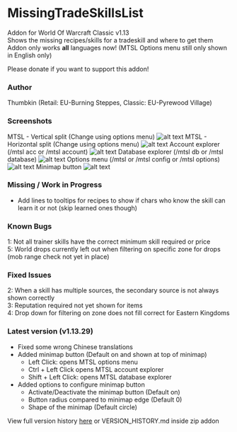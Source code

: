 # MissingTradeSkillsList
Addon for World Of Warcraft Classic v1.13  
Shows the missing recipes/skills for a tradeskill and where to get them  
Addon only works **all** languages now! (MTSL Options menu still only shown in English only)  

Please donate if you want to support this addon!

### Author
Thumbkin (Retail: EU-Burning Steppes, Classic: EU-Pyrewood Village)

### Screenshots
MTSL - Vertical split (Change using options menu)
![alt text](http://mtsl.ddns.net/images/mtsl_main.png "Missing TradeSkills List - Vertical Split")
MTSL - Horizontal split (Change using options menu)
![alt text](http://mtsl.ddns.net/images/mtsl_main_horizontal.png "Missing TradeSkills List - Horizontal Split")
Account explorer (/mtsl acc or /mtsl account)
![alt text](http://mtsl.ddns.net/images/mtsl_account.png "Missing TradeSkills List - Account explorer")
Database explorer (/mtsl db or /mtsl database)
![alt text](http://mtsl.ddns.net/images/mtsl_database.png "Missing TradeSkills List - Database explorer")
Options menu (/mtsl or /mtsl config or /mtsl options)
![alt text](http://mtsl.ddns.net/images/mtsl_options.png "Missing TradeSkills List - Options menu")
Minimap button
![alt text](http://mtsl.ddns.net/images/mtsl_minimap.png "Missing TradeSkills List - Options menu")

### Missing / Work in Progress

  * Add lines to tooltips for recipes to show if chars who know the skill can learn it or not (skip learned ones though)

### Known Bugs

1: Not all trainer skills have the correct minimum skill required or price  
5: World drops currently left out when filtering on specific zone for drops (mob range check not yet in place)  

### Fixed Issues

2: When a skill has multiple sources, the secondary source is not always shown correctly  
3: Reputation required not yet shown for items  
4: Drop down for filtering on zone does not fill correct for Eastern Kingdoms  

### Latest version (v1.13.29)

* Fixed some wrong Chinese translations
* Added minimap button (Default on and shown at top of minimap)
    * Left Click: opens MTSL options menu
    * Ctrl + Left Click opens MTSL account explorer
    * Shift + Left Click: opens MTSL database explorer
* Added options to configure minimap button
    * Activate/Deactivate the minimap button (Default on)
    * Button radius compared to minimap edge (Default 0)
    * Shape of the minimap (Default circle)
  
View full version history [here](http://mtsl.ddns.net/VERSION_HISTORY.html) or VERSION_HISTORY.md inside zip addon